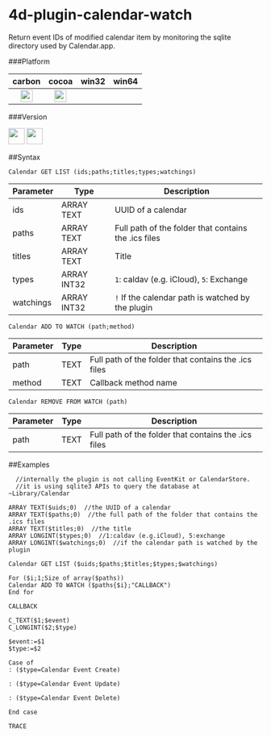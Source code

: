 # 4d-plugin-calendar-watch
Return event IDs of modified calendar item by monitoring the sqlite directory used by Calendar.app.

###Platform

| carbon | cocoa | win32 | win64 |
|:------:|:-----:|:---------:|:---------:|
|<img src="https://cloud.githubusercontent.com/assets/1725068/22371562/1b091f0a-e4db-11e6-8458-8653954a7cce.png" width="24" height="24" />|<img src="https://cloud.githubusercontent.com/assets/1725068/22371562/1b091f0a-e4db-11e6-8458-8653954a7cce.png" width="24" height="24" />|||

###Version

<img src="https://cloud.githubusercontent.com/assets/1725068/18940649/21945000-8645-11e6-86ed-4a0f800e5a73.png" width="32" height="32" /> <img src="https://cloud.githubusercontent.com/assets/1725068/18940648/2192ddba-8645-11e6-864d-6d5692d55717.png" width="32" height="32" />

##Syntax

```
Calendar GET LIST (ids;paths;titles;types;watchings)
```

Parameter|Type|Description
------------|------------|----
ids|ARRAY TEXT|UUID of a calendar
paths|ARRAY TEXT|Full path of the folder that contains the .ics files
titles|ARRAY TEXT|Title
types|ARRAY INT32|``1``: caldav (e.g. iCloud), ``5``: Exchange
watchings|ARRAY INT32|``!`` If the calendar path is watched by the plugin

```
Calendar ADD TO WATCH (path;method)
```

Parameter|Type|Description
------------|------------|----
path|TEXT|Full path of the folder that contains the .ics files
method|TEXT|Callback method name

```
Calendar REMOVE FROM WATCH (path)
```

Parameter|Type|Description
------------|------------|----
path|TEXT|Full path of the folder that contains the .ics files

##Examples

```
  //internally the plugin is not calling EventKit or CalendarStore.
  //it is using sqlite3 APIs to query the database at ~Library/Calendar

ARRAY TEXT($uids;0)  //the UUID of a calendar
ARRAY TEXT($paths;0)  //the full path of the folder that contains the .ics files
ARRAY TEXT($titles;0)  //the title
ARRAY LONGINT($types;0)  //1:caldav (e.g.iCloud), 5:exchange
ARRAY LONGINT($watchings;0)  //if the calendar path is watched by the plugin

Calendar GET LIST ($uids;$paths;$titles;$types;$watchings)

For ($i;1;Size of array($paths))
Calendar ADD TO WATCH ($paths{$i};"CALLBACK")
End for 
```

``CALLBACK``

```
C_TEXT($1;$event)
C_LONGINT($2;$type)

$event:=$1
$type:=$2

Case of 
: ($type=Calendar Event Create)

: ($type=Calendar Event Update)

: ($type=Calendar Event Delete)

End case 

TRACE
```
